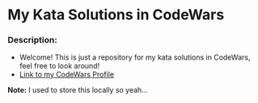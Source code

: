 # My Kata Solutions in CodeWars

### Description:

- Welcome! This is just a repository for my kata solutions in CodeWars, feel free to look around!
- [Link to my CodeWars Profile](https://www.codewars.com/users/DragonWF)

**Note:** I used to store this locally so yeah...
